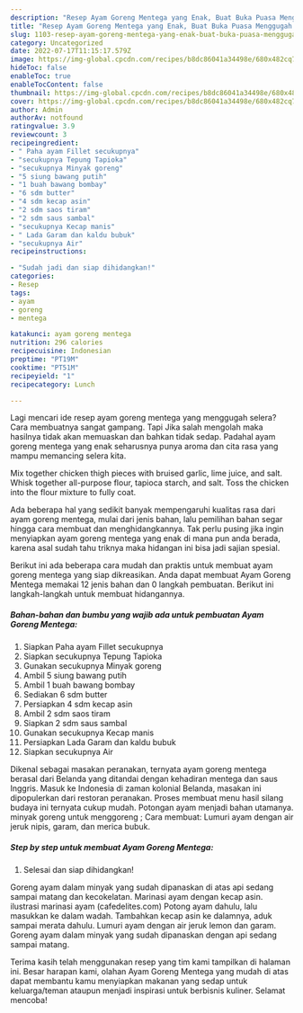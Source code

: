 ```yaml
---
description: "Resep Ayam Goreng Mentega yang Enak, Buat Buka Puasa Menggugah Selera"
title: "Resep Ayam Goreng Mentega yang Enak, Buat Buka Puasa Menggugah Selera"
slug: 1103-resep-ayam-goreng-mentega-yang-enak-buat-buka-puasa-menggugah-selera
category: Uncategorized
date: 2022-07-17T11:15:17.579Z
image: https://img-global.cpcdn.com/recipes/b8dc86041a34498e/680x482cq70/ayam-goreng-mentega-foto-resep-utama.jpg
hideToc: false
enableToc: true
enableTocContent: false
thumbnail: https://img-global.cpcdn.com/recipes/b8dc86041a34498e/680x482cq70/ayam-goreng-mentega-foto-resep-utama.jpg
cover: https://img-global.cpcdn.com/recipes/b8dc86041a34498e/680x482cq70/ayam-goreng-mentega-foto-resep-utama.jpg
author: Admin
authorAv: notfound
ratingvalue: 3.9
reviewcount: 3
recipeingredient:
- " Paha ayam Fillet secukupnya"
- "secukupnya Tepung Tapioka"
- "secukupnya Minyak goreng"
- "5 siung bawang putih"
- "1 buah bawang bombay"
- "6 sdm butter"
- "4 sdm kecap asin"
- "2 sdm saos tiram"
- "2 sdm saus sambal"
- "secukupnya Kecap manis"
- " Lada Garam dan kaldu bubuk"
- "secukupnya Air"
recipeinstructions:

- "Sudah jadi dan siap dihidangkan!"
categories:
- Resep
tags:
- ayam
- goreng
- mentega

katakunci: ayam goreng mentega 
nutrition: 296 calories
recipecuisine: Indonesian
preptime: "PT19M"
cooktime: "PT51M"
recipeyield: "1"
recipecategory: Lunch

---
```



Lagi mencari ide resep ayam goreng mentega yang menggugah selera? Cara membuatnya sangat gampang. Tapi Jika salah mengolah maka hasilnya tidak akan memuaskan dan bahkan tidak sedap. Padahal ayam goreng mentega yang enak seharusnya punya aroma dan cita rasa yang mampu memancing selera kita.


Mix together chicken thigh pieces with bruised garlic, lime juice, and salt. Whisk together all-purpose flour, tapioca starch, and salt. Toss the chicken into the flour mixture to fully coat.

Ada beberapa hal yang sedikit banyak mempengaruhi kualitas rasa dari ayam goreng mentega, mulai dari jenis bahan, lalu pemilihan bahan segar hingga cara membuat dan menghidangkannya. Tak perlu pusing jika ingin menyiapkan ayam goreng mentega yang enak di mana pun anda berada, karena asal sudah tahu triknya maka hidangan ini bisa jadi sajian spesial.


Berikut ini ada beberapa cara mudah dan praktis untuk membuat ayam goreng mentega yang siap dikreasikan. Anda dapat membuat Ayam Goreng Mentega memakai 12 jenis bahan dan 0 langkah pembuatan. Berikut ini langkah-langkah untuk membuat hidangannya.

<!--inarticleads1-->

##### Bahan-bahan dan bumbu yang wajib ada untuk pembuatan Ayam Goreng Mentega:

1. Siapkan  Paha ayam Fillet secukupnya
1. Siapkan secukupnya Tepung Tapioka
1. Gunakan secukupnya Minyak goreng
1. Ambil 5 siung bawang putih
1. Ambil 1 buah bawang bombay
1. Sediakan 6 sdm butter
1. Persiapkan 4 sdm kecap asin
1. Ambil 2 sdm saos tiram
1. Siapkan 2 sdm saus sambal
1. Gunakan secukupnya Kecap manis
1. Persiapkan  Lada Garam dan kaldu bubuk
1. Siapkan secukupnya Air


Dikenal sebagai masakan peranakan, ternyata ayam goreng mentega berasal dari Belanda yang ditandai dengan kehadiran mentega dan saus Inggris. Masuk ke Indonesia di zaman kolonial Belanda, masakan ini dipopulerkan dari restoran peranakan. Proses membuat menu hasil silang budaya ini ternyata cukup mudah. Potongan ayam menjadi bahan utamanya. minyak goreng untuk menggoreng ; Cara membuat: Lumuri ayam dengan air jeruk nipis, garam, dan merica bubuk. 

<!--inarticleads2-->

##### Step by step untuk membuat Ayam Goreng Mentega:


1. Selesai dan siap dihidangkan!

Goreng ayam dalam minyak yang sudah dipanaskan di atas api sedang sampai matang dan kecokelatan. Marinasi ayam dengan kecap asin. ilustrasi marinasi ayam (cafedelites.com) Potong ayam dahulu, lalu masukkan ke dalam wadah. Tambahkan kecap asin ke dalamnya, aduk sampai merata dahulu. Lumuri ayam dengan air jeruk lemon dan garam. Goreng ayam dalam minyak yang sudah dipanaskan dengan api sedang sampai matang. 

Terima kasih telah menggunakan resep yang tim kami tampilkan di halaman ini. Besar harapan kami, olahan Ayam Goreng Mentega yang mudah di atas dapat membantu kamu menyiapkan makanan yang sedap untuk keluarga/teman ataupun menjadi inspirasi untuk berbisnis kuliner. Selamat mencoba!
